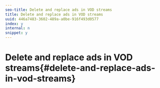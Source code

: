 ```yaml
---
seo-title: Delete and replace ads in VOD streams
title: Delete and replace ads in VOD streams
uuid: 446a7483-3602-489a-a0be-916f493d0577
index: y
internal: n
snippet: y
---
```


# Delete and replace ads in VOD streams{#delete-and-replace-ads-in-vod-streams}

